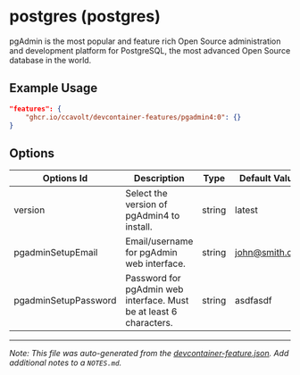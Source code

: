 
# postgres (postgres)

pgAdmin is the most popular and feature rich Open Source administration and development platform for PostgreSQL, the most advanced Open Source database in the world.

## Example Usage

```json
"features": {
    "ghcr.io/ccavolt/devcontainer-features/pgadmin4:0": {}
}
```

## Options

| Options Id | Description | Type | Default Value |
|-----|-----|-----|-----|
| version | Select the version of pgAdmin4 to install. | string | latest |
| pgadminSetupEmail | Email/username for pgAdmin web interface. | string | john@smith.dev |
| pgadminSetupPassword | Password for pgAdmin web interface. Must be at least 6 characters. | string | asdfasdf |



---

_Note: This file was auto-generated from the [devcontainer-feature.json](https://github.com/ccavolt/devcontainer-features/blob/main/src/pgadmin4/devcontainer-feature.json).  Add additional notes to a `NOTES.md`._
